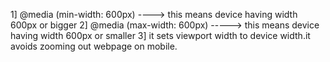 1] @media (min-width: 600px)
   ----> this means device having width 600px or bigger
2] @media (max-width: 600px)
   -----> this means device having width 600px or smaller
3]     <meta name="viewport" content="width=device-width, initial-scale=1.0">
it sets viewport width to device width.it avoids zooming out webpage on mobile.

